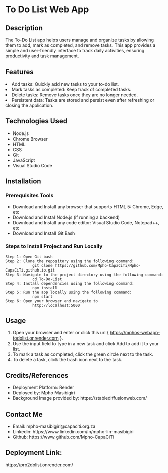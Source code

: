 <h1>To Do List Web App</h1>
<h2>Description</h2>
The To-Do List app helps users manage and organize tasks by allowing them to add, mark as completed, and remove tasks. 
This app provides a simple and user-friendly interface to track daily activities, ensuring productivity and task management.

<h2>Features</h2>
<li>Add tasks: Quickly add new tasks to your to-do list.</li>
<li>Mark tasks as completed: Keep track of completed tasks.</li>
<li>Delete tasks: Remove tasks once they are no longer needed.</li>
<li>Persistent data: Tasks are stored and persist even after refreshing or closing the application.</li>

<h2>Technologies Used</h2>
<ul>
  <li>Node.js</li>
  <li>Chrome Browser</li>
  <li>HTML</li>
  <li>CSS</li>
  <li>Git</li>
  <li>JavaScript</li>
  <li>Visual Studio Code</li>
</ul>

<h2>Installation</h2>
<h3>Prerequisites Tools</h3>
<ul>
  <li>Download and Install any browser that supports HTML 5: Chrome, Edge, etc</li>
  <li>Download and Instal Node.js (if running a backend)</li>
  <li>Download and Install any code editor: Visual Studio Code, Notepad++, etc</li>
  <li>Download and Install Git Bash</li>
</ul>

<h3>Steps to Install Project and Run Locally</h3>
   
    Step 1: Open Git bash
    Step 2: Clone the repository using the following command: 
                git clone https://github.com/Mpho-CapaCiTi/Mpho-CapaCiTi.github.io.git
    Step 3: Navigate to the project directory using the following command: 
                cd To-Do-List
    Step 4: Install dependencies using the following command: 
                npm install
    Step 5: Run the app locally using the following command: 
                npm start
    Step 6: Open your browser and navigate to
                http://localhost:5000

<h2>Usage</h2>

  1. Open your browser and enter or click this url { https://mphos-webapp-todolist.onrender.com }.
  2. Use the input field to type in a new task and click Add to add it to your list.
  3. To mark a task as completed, click the green circle next to the task.
  4. To delete a task, click the trash icon next to the task.

 
<h2>Credits/References</h2>
<ul>
  <li>Deployment Platform: Render</li>
  <li>Deployed by: Mpho Masibigiri</li>
   <li>Background Image provided by: https://stablediffusionweb.com/</li>
</ul>

<h2>Contact Me</h2>
<ul>
  <li>Email: mpho-masibigiri@capaciti.org.za</li>
  <li>Linkedin: https://www.linkedin.com/in/mpho-lin-masibigiri</li>
  <li>Github: https://www.github.com/Mpho-CapaCiTi</li>
</ul>

<h2>Deployment Link:</h2>
https://pro2dolist.onrender.com/
